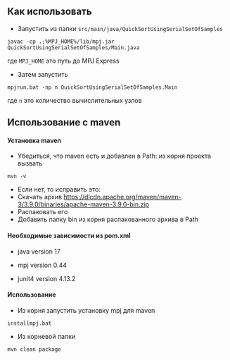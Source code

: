 ## Как использовать

- Запустить из папки `src/main/java/QuickSortUsingSerialSetOfSamples`
```
javac -cp .;%MPJ_HOME%/lib/mpj.jar QuickSortUsingSerialSetOfSamples/Main.java
```
где `MPJ_HOME` это путь до MPJ Express

- Затем запустить
```
mpjrun.bat -np n QuickSortUsingSerialSetOfSamples.Main
```
где `n` это количество вычислительных узлов

## Использование с maven

#### Установка maven

- Убедиться, что maven есть и добавлен в Path: из корня проекта вызвать
```
mvn -v
```
- Если нет, то исправить это:
- Скачать архив https://dlcdn.apache.org/maven/maven-3/3.9.0/binaries/apache-maven-3.9.0-bin.zip
- Распаковать его
- Добавить папку bin из корня распакованного архива в Path

#### Необходимые зависимости из pom.xml

- java version 17

- mpj version 0.44
- junit4 version 4.13.2

#### Использование

- Из корня запустить установку mpj для maven
```
installmpj.bat
```
- Из корневой папки
```
mvn clean package
```
